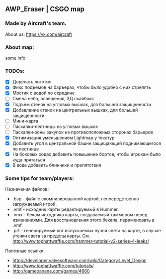## AWP_Eraser | CSGO map
### Made by Aircraft's team.
About us: https://vk.com/aircraft

### About map:
some info

### TODOs:
- [X] Доделать логотип
- [X] Фикс подъемов на баръерах, чтобы было удобно с них стрелять
- [X] Мостик с водой по середине
- [ ] Смена неба, освещения, 3Д скайбокс
- [X] Подъем стенок на угловых вышках, для большей защищенности
- [X] Добавление стенок на центральных вышках, для большей защищенности
- [ ] Мини-карта
- [ ] Пасхалки-лестницы на угловых вышках
- [ ] Пасхалки-зоны закупок на противоположных сторонах барьеров
- [X] Оптимизация уменьшением Lightmap у текстур
- [X] Добавить угол в центральной башне защищающий поднимающегося по лестнице
- [X] На боковых ходах добавить повышение бортов, чтобы игрокам было куда прятаться
- [X] В воде добавить блинчики и препятствия

### Some tips for team/players:

Назначения файлов:
* .bsp - файл с скомпилированной картой, непосредственно загружаемый игрой.
* .vmf - исходник карты редактируемый в Hummer.
* .vmx - бекам исходника карты, создаваемый хаммером перед изменениями.
   Для восстановления этого бекапа, перименовать в .vmf
* .prt - генерируемый лог испускаемых лучей света на карте, в случае утечки света за пределы карты.
   См. http://www.tophattwaffle.com/hammer-tutorial-v2-series-4-leaks/


Полезные ссылки:
* https://developer.valvesoftware.com/wiki/Category:Level_Design
* http://www.tophattwaffle.com/tutorials/
* http://gamebanana.com/games/4660
